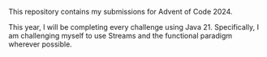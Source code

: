 This repository contains my submissions for Advent of Code 2024.

This year, I will be completing every challenge using Java 21. Specifically, I am challenging myself to use Streams and the functional paradigm wherever possible.